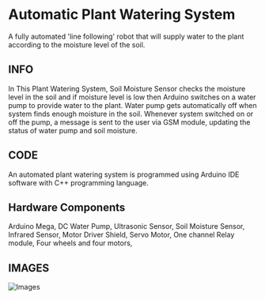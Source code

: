 # Automatic Plant Watering System 

A fully automated 'line following' robot that will supply water to the plant according to the moisture level of the soil.

## INFO

In This Plant Watering System, Soil Moisture Sensor checks the moisture level in the soil and if moisture level is low 
then Arduino switches on a water pump to provide water to the plant.
Water pump gets automatically off when system finds enough
moisture in the soil. Whenever system switched on or off the pump, a
message is sent to the user via GSM module, updating the status of
water pump and soil moisture.

## CODE

An automated plant watering system is programmed using Arduino IDE software with C++ programming language.

## Hardware Components

Arduino Mega,
DC Water Pump,
Ultrasonic Sensor,
Soil Moisture Sensor,
Infrared Sensor,
Motor Driver Shield,
Servo Motor,
One channel Relay module,
Four wheels and four motors,

## IMAGES

![Images](https://github.com/ChameshJayamanna/Automatic-Plant-Watering-System/blob/34909352e757d51338e89d244018cea29104fb66/Images/robot.jpg)
